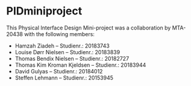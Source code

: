 # PIDminiproject
This Physical Interface Design Mini-project was a collaboration by MTA-20438 with the following members: 
- Hamzah Ziadeh			            – Studienr.: 20183743
- Louise Dørr Nielsen 			    – Studienr.: 20183839
- Thomas Bendix Nielsen 		    – Studienr.: 20182727
- Thomas Kim Kroman Kjeldsen    – Studienr.: 20183944
- David Gulyas 				          – Studienr.: 20184012
- Steffen Lehmann			          – Studienr.: 20153945
